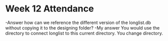 # Week 12 Attendance
-Answer how can we reference the different version of the longlist.db without copying it to the designing folder?
-My answer 
You would use the directory to connect longlist to this current directory. You change directory.